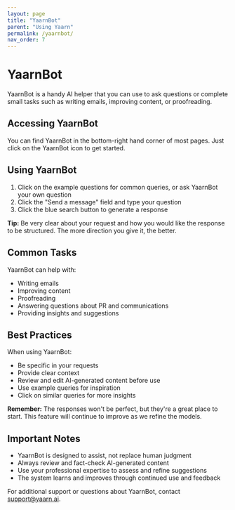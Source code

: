 ```yaml
---
layout: page
title: "YaarnBot"
parent: "Using Yaarn"
permalink: /yaarnbot/
nav_order: 7
---
```


# YaarnBot

YaarnBot is a handy AI helper that you can use to ask questions or complete small tasks such as writing emails, improving content, or proofreading.

## Accessing YaarnBot

You can find YaarnBot in the bottom-right hand corner of most pages. Just click on the YaarnBot icon to get started.

## Using YaarnBot

1. Click on the example questions for common queries, or ask YaarnBot your own question
2. Click the "Send a message" field and type your question
3. Click the blue search button to generate a response

**Tip:** Be very clear about your request and how you would like the response to be structured. The more direction you give it, the better.

## Common Tasks

YaarnBot can help with:

- Writing emails
- Improving content
- Proofreading
- Answering questions about PR and communications
- Providing insights and suggestions

## Best Practices

When using YaarnBot:

- Be specific in your requests
- Provide clear context
- Review and edit AI-generated content before use
- Use example queries for inspiration
- Click on similar queries for more insights

**Remember:** The responses won't be perfect, but they're a great place to start. This feature will continue to improve as we refine the models.

## Important Notes

- YaarnBot is designed to assist, not replace human judgment
- Always review and fact-check AI-generated content
- Use your professional expertise to assess and refine suggestions
- The system learns and improves through continued use and feedback

For additional support or questions about YaarnBot, contact support@yaarn.ai.
